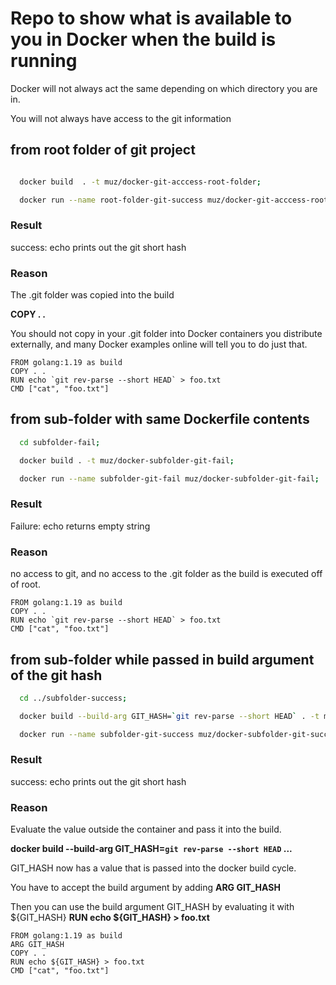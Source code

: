# Repo to show what is available to you in Docker when the build is running

Docker will not always act the same depending on which directory you are in.

You will not always have access to the git information

## from root folder of git project
```bash

  docker build  . -t muz/docker-git-acccess-root-folder;

  docker run --name root-folder-git-success muz/docker-git-acccess-root-folder;
```

### Result

success: echo prints out the git short hash

### Reason

The .git folder was copied into the build

**COPY . .**

You should not copy in your .git folder into Docker containers you distribute externally, and many Docker examples online will tell you to do just that.

```docker
FROM golang:1.19 as build
COPY . .
RUN echo `git rev-parse --short HEAD` > foo.txt
CMD ["cat", "foo.txt"]
```

## from sub-folder with same Dockerfile contents

```bash
  cd subfolder-fail;

  docker build . -t muz/docker-subfolder-git-fail;

  docker run --name subfolder-git-fail muz/docker-subfolder-git-fail;
```
### Result

Failure: echo returns empty string

### Reason

no access to git, and no access to the .git folder as the build is executed off of root.

```docker
FROM golang:1.19 as build
COPY . .
RUN echo `git rev-parse --short HEAD` > foo.txt
CMD ["cat", "foo.txt"]
```


## from sub-folder while passed in build argument of the git hash

```bash
  cd ../subfolder-success;

  docker build --build-arg GIT_HASH=`git rev-parse --short HEAD` . -t muz/docker-subfolder-git-success;

  docker run --name subfolder-git-success muz/docker-subfolder-git-success;
```


### Result

success: echo prints out the git short hash

### Reason

Evaluate the value outside the container and pass it into the build.

**docker build --build-arg GIT_HASH=`git rev-parse --short HEAD` ...**

GIT_HASH now has a value that is passed into the docker build cycle.


You have to accept the build argument by adding **ARG GIT_HASH**

Then you can use the build argument GIT_HASH by evaluating it with ${GIT_HASH} **RUN echo ${GIT_HASH} > foo.txt**

```docker
FROM golang:1.19 as build
ARG GIT_HASH
COPY . .
RUN echo ${GIT_HASH} > foo.txt
CMD ["cat", "foo.txt"]
```
